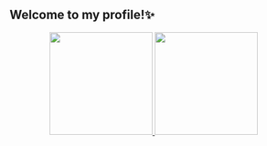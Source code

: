 ## Welcome to my profile!✨

<div align="center">
  <a href="https://github.com/luadeprataart">
  <img height="180em" src="https://github-readme-stats.vercel.app/api? username=luadeprataart&show_icons=false &theme=onedark &include_all_commits=true &count_private=true"/>
  <img height="180em" src="https://github-readme-stats.vercel.app/api/top-langs/? username=luadeprataart&layout=compact&langs_count=7 &theme=onedark"/>
</div>





<!--
**luadeprataart/luadeprataart** is a ✨ _special_ ✨ repository because its `README.md` (this file) appears on your GitHub profile.

Here are some ideas to get you started:

- 🔭 I’m currently working on ...
- 🌱 I’m currently learning ...
- 👯 I’m looking to collaborate on ...
- 🤔 I’m looking for help with ...
- 💬 Ask me about ...
- 📫 How to reach me: ...
- 😄 Pronouns: ...
- ⚡ Fun fact: ...
-->
